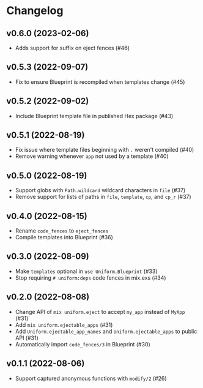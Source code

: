 # Changelog

## v0.6.0 (2023-02-06)

  * Adds support for suffix on eject fences (#46)

## v0.5.3 (2022-09-07)

  * Fix to ensure Blueprint is recompiled when templates change (#45)

## v0.5.2 (2022-09-02)

  * Include Blueprint template file in published Hex package (#43)

## v0.5.1 (2022-08-19)

  * Fix issue where template files beginning with `.` weren't compiled (#40)
  * Remove warning whenever `app` not used by a template (#40)

## v0.5.0 (2022-08-19)

  * Support globs with `Path.wildcard` wildcard characters in `file` (#37)
  * Remove support for lists of paths in `file`, `template`, `cp`, and `cp_r` (#37)

## v0.4.0 (2022-08-15)

  * Rename `code_fences` to `eject_fences`
  * Compile templates into Blueprint (#36)

## v0.3.0 (2022-08-09)

  * Make `templates` optional in `use Uniform.Blueprint` (#33)
  * Stop requiring `# uniform:deps` code fences in mix.exs (#34)

## v0.2.0 (2022-08-08)

  * Change API of `mix uniform.eject` to accept `my_app` instead of `MyApp` (#31)
  * Add `mix uniform.ejectable_apps` (#31)
  * Add `Uniform.ejectable_app_names` and `Uniform.ejectable_apps` to public API (#31)
  * Automatically import `code_fences/3` in Blueprint (#30)

## v0.1.1 (2022-08-06)

  * Support captured anonymous functions with `modify/2` (#26)

